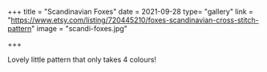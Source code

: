+++
title = "Scandinavian Foxes"
date = 2021-09-28
type= "gallery"
link = "https://www.etsy.com/listing/720445210/foxes-scandinavian-cross-stitch-pattern"
image = "scandi-foxes.jpg"

+++

Lovely little pattern that only takes 4 colours!